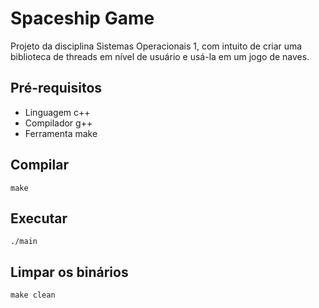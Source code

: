 # Spaceship Game
Projeto da disciplina Sistemas Operacionais 1, com intuito de criar uma biblioteca de threads em nível de usuário e usá-la em um jogo de naves.

## Pré-requisitos

- Linguagem c++
- Compilador g++
- Ferramenta make

## Compilar

```shell
make
```

## Executar

```shell
./main
```

## Limpar os binários

```shell
make clean
```
